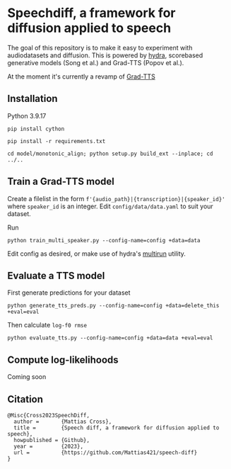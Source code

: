 # Speechdiff, a framework for diffusion applied to speech

The goal of this repository is to make it easy to experiment with audiodatasets and diffusion. This is powered by [hydra](https://hydra.cc/docs/intro/https://hydra.cc/), scorebased generative models (Song et al.) and Grad-TTS (Popov et al.).

At the moment it's currently a revamp of [Grad-TTS](https://github.com/huawei-noah/Speech-Backbones/tree/main/Grad-TTS)

## Installation

Python 3.9.17

```
pip install cython
```

```
pip install -r requirements.txt
```

```
cd model/monotonic_align; python setup.py build_ext --inplace; cd ../..
```

## Train a Grad-TTS model

Create a filelist in the form `f'{audio_path}|{transcription}|{speaker_id}'` where `speaker_id` is an integer. Edit `config/data/data.yaml` to suit your dataset.

Run
```
python train_multi_speaker.py --config-name=config +data=data
```

Edit config as desired, or make use of hydra's [multirun](https://hydra.cc/docs/1.0/tutorials/basic/running_your_app/multi-run/#internaldocs-banner) utility.

## Evaluate a TTS model

First generate predictions for your dataset
```
python generate_tts_preds.py --config-name=config +data=delete_this +eval=eval
```
Then calculate `log-f0 rmse`
```
python evaluate_tts.py --config-name=config +data=data +eval=eval
```

## Compute log-likelihoods

Coming soon

## Citation

```
@Misc{Cross2023SpeechDiff,
  author =       {Mattias Cross},
  title =        {Speech diff, a framework for diffusion applied to speech},
  howpublished = {Github},
  year =         {2023},
  url =          {https://github.com/Mattias421/speech-diff}
}
```
